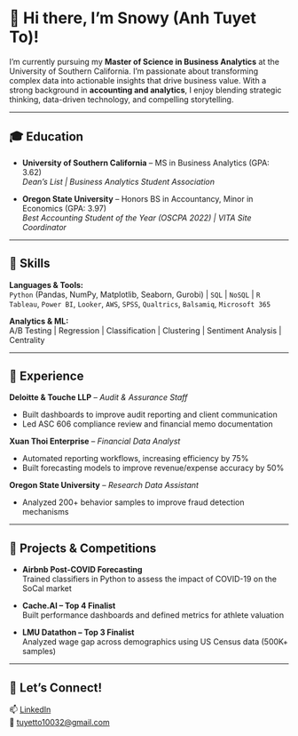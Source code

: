 
# 👋 Hi there, I’m Snowy (Anh Tuyet To)!

I’m currently pursuing my **Master of Science in Business Analytics** at the University of Southern California. I’m passionate about transforming complex data into actionable insights that drive business value. With a strong background in **accounting and analytics**, I enjoy blending strategic thinking, data-driven technology, and compelling storytelling.

---

## 🎓 Education

- **University of Southern California** – MS in Business Analytics (GPA: 3.62)  
  _Dean’s List | Business Analytics Student Association_

- **Oregon State University** – Honors BS in Accountancy, Minor in Economics (GPA: 3.97)  
  _Best Accounting Student of the Year (OSCPA 2022) | VITA Site Coordinator_

---

## 🧠 Skills

**Languages & Tools:**  
`Python` (Pandas, NumPy, Matplotlib, Seaborn, Gurobi) | `SQL` | `NoSQL` | `R`  
`Tableau`, `Power BI`, `Looker`, `AWS`, `SPSS`, `Qualtrics`, `Balsamiq`, `Microsoft 365`

**Analytics & ML:**  
A/B Testing | Regression | Classification | Clustering | Sentiment Analysis | Centrality

---

## 💼 Experience

**Deloitte & Touche LLP** – *Audit & Assurance Staff*  
- Built dashboards to improve audit reporting and client communication  
- Led ASC 606 compliance review and financial memo documentation

**Xuan Thoi Enterprise** – *Financial Data Analyst*  
- Automated reporting workflows, increasing efficiency by 75%  
- Built forecasting models to improve revenue/expense accuracy by 50%

**Oregon State University** – *Research Data Assistant*  
- Analyzed 200+ behavior samples to improve fraud detection mechanisms

---

## 🧪 Projects & Competitions

- **Airbnb Post-COVID Forecasting**  
  Trained classifiers in Python to assess the impact of COVID-19 on the SoCal market

- **Cache.AI – Top 4 Finalist**  
  Built performance dashboards and defined metrics for athlete valuation

- **LMU Datathon – Top 3 Finalist**  
  Analyzed wage gap across demographics using US Census data (500K+ samples)

---

## 🔗 Let’s Connect!

📫 [LinkedIn](https://www.linkedin.com/in/tuyet-to/)  
📧 tuyetto10032@gmail.com
